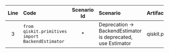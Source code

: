 | Line | Code | Scenario Id | Scenario | Artifact | Refactoring |
| :-: | :- | :-: | :- | :- | :- |
| 3 | `from qiskit.primitives import BackendEstimator` | * | Deprecation -> BackendEstimator is deprecated, use Estimator | qiskit.primitives.BackendEstimator | `from qiskit.primitives import Estimator`